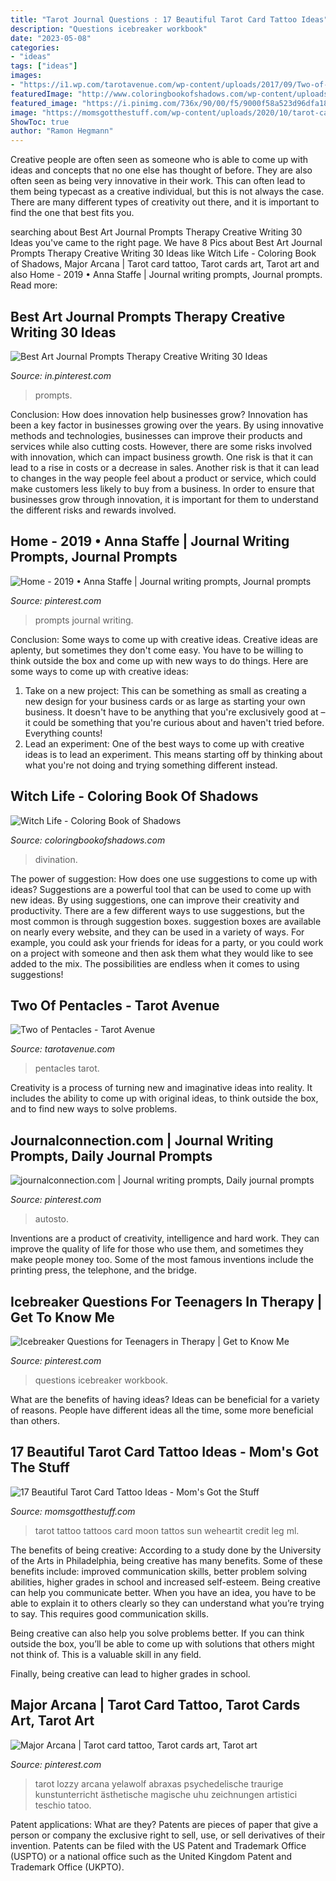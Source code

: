 ```yaml
---
title: "Tarot Journal Questions : 17 Beautiful Tarot Card Tattoo Ideas"
description: "Questions icebreaker workbook"
date: "2023-05-08"
categories:
- "ideas"
tags: ["ideas"]
images:
- "https://i1.wp.com/tarotavenue.com/wp-content/uploads/2017/09/Two-of-Pentacles-e1517572346170.jpg?fit=811%2C1200&amp;ssl=1"
featuredImage: "http://www.coloringbookofshadows.com/wp-content/uploads/2018/05/WitchLife-Divination-Tarot.jpg"
featured_image: "https://i.pinimg.com/736x/90/00/f5/9000f58a523d96dfa1843e319f49d9fe.jpg"
image: "https://momsgotthestuff.com/wp-content/uploads/2020/10/tarot-card-tattoos-6.jpg"
ShowToc: true
author: "Ramon Hegmann"
---
```



Creative people are often seen as someone who is able to come up with ideas and concepts that no one else has thought of before. They are also often seen as being very innovative in their work. This can often lead to them being typecast as a creative individual, but this is not always the case. There are many different types of creativity out there, and it is important to find the one that best fits you.

	

		
searching about Best Art Journal Prompts Therapy Creative Writing 30 Ideas you've came to the right page. We have 8 Pics about Best Art Journal Prompts Therapy Creative Writing 30 Ideas like Witch Life - Coloring Book of Shadows, Major Arcana | Tarot card tattoo, Tarot cards art, Tarot art and also Home - 2019 • Anna Staffe | Journal writing prompts, Journal prompts. Read more:
		
    
## Best Art Journal Prompts Therapy Creative Writing 30 Ideas

<img loading=lazy src="https://i.pinimg.com/736x/90/00/f5/9000f58a523d96dfa1843e319f49d9fe.jpg" onerror="this.onerror=null;this.src='https://tse4.mm.bing.net/th?id=OIP.haenGi9Of3DEXtsunAXwywAAAA&amp;pid=15.1';" alt="Best Art Journal Prompts Therapy Creative Writing 30 Ideas">

_Source: in.pinterest.com_

>prompts. 

	

Conclusion: How does innovation help businesses grow?
Innovation has been a key factor in businesses growing over the years. By using innovative methods and technologies, businesses can improve their products and services while also cutting costs. However, there are some risks involved with innovation, which can impact business growth. One risk is that it can lead to a rise in costs or a decrease in sales. Another risk is that it can lead to changes in the way people feel about a product or service, which could make customers less likely to buy from a business. In order to ensure that businesses grow through innovation, it is important for them to understand the different risks and rewards involved.

    
## Home - 2019 • Anna Staffe | Journal Writing Prompts, Journal Prompts

<img loading=lazy src="https://i.pinimg.com/736x/07/b6/7a/07b67ab938e3807d798a32cb5fbbc92c.jpg" onerror="this.onerror=null;this.src='https://tse1.mm.bing.net/th?id=OIP.SX4bgu5kukvzKMLfOwz64gHaLH&amp;pid=15.1';" alt="Home - 2019 • Anna Staffe | Journal writing prompts, Journal prompts">

_Source: pinterest.com_

>prompts journal writing. 

	

Conclusion: Some ways to come up with creative ideas.
Creative ideas are aplenty, but sometimes they don't come easy. You have to be willing to think outside the box and come up with new ways to do things. Here are some ways to come up with creative ideas: 
1. Take on a new project: This can be something as small as creating a new design for your business cards or as large as starting your own business. It doesn't have to be anything that you're exclusively good at – it could be something that you're curious about and haven't tried before. Everything counts! 
2. Lead an experiment: One of the best ways to come up with creative ideas is to lead an experiment. This means starting off by thinking about what you're not doing and trying something different instead.

    
## Witch Life - Coloring Book Of Shadows

<img loading=lazy src="http://www.coloringbookofshadows.com/wp-content/uploads/2018/05/WitchLife-Divination-Tarot.jpg" onerror="this.onerror=null;this.src='https://tse2.mm.bing.net/th?id=OIP.jjC5JgtSnp1X1t3ASaNvEgHaE7&amp;pid=15.1';" alt="Witch Life - Coloring Book of Shadows">

_Source: coloringbookofshadows.com_

>divination. 

	

The power of suggestion: How does one use suggestions to come up with ideas?
Suggestions are a powerful tool that can be used to come up with new ideas. By using suggestions, one can improve their creativity and productivity. There are a few different ways to use suggestions, but the most common is through suggestion boxes. suggestion boxes are available on nearly every website, and they can be used in a variety of ways. For example, you could ask your friends for ideas for a party, or you could work on a project with someone and then ask them what they would like to see added to the mix. The possibilities are endless when it comes to using suggestions!

    
## Two Of Pentacles - Tarot Avenue

<img loading=lazy src="https://i1.wp.com/tarotavenue.com/wp-content/uploads/2017/09/Two-of-Pentacles-e1517572346170.jpg?fit=811%2C1200&amp;ssl=1" onerror="this.onerror=null;this.src='https://tse1.mm.bing.net/th?id=OIP.d4FFIDOa0D5u_g5D-Ts2GwHaK9&amp;pid=15.1';" alt="Two of Pentacles - Tarot Avenue">

_Source: tarotavenue.com_

>pentacles tarot. 

	

Creativity is a process of turning new and imaginative ideas into reality. It includes the ability to come up with original ideas, to think outside the box, and to find new ways to solve problems.

    
## Journalconnection.com | Journal Writing Prompts, Daily Journal Prompts

<img loading=lazy src="https://i.pinimg.com/736x/66/d5/84/66d58494e8eb648f7e937cacb89af7f1.jpg" onerror="this.onerror=null;this.src='https://tse4.mm.bing.net/th?id=OIP.eVKEQwy2EHXjz_VMGthcUQHaLG&amp;pid=15.1';" alt="journalconnection.com | Journal writing prompts, Daily journal prompts">

_Source: pinterest.com_

>autosto. 

	

Inventions are a product of creativity, intelligence and hard work. They can improve the quality of life for those who use them, and sometimes they make people money too. Some of the most famous inventions include the printing press, the telephone, and the bridge.

    
## Icebreaker Questions For Teenagers In Therapy | Get To Know Me

<img loading=lazy src="https://i.pinimg.com/736x/70/03/ee/7003ee8da8433c7debf9932ff2c7bccc.jpg" onerror="this.onerror=null;this.src='https://tse4.mm.bing.net/th?id=OIP.Cue2YxE21Ux_Wz8dSyf8AAHaJl&amp;pid=15.1';" alt="Icebreaker Questions for Teenagers in Therapy | Get to Know Me">

_Source: pinterest.com_

>questions icebreaker workbook. 

	

What are the benefits of having ideas?
Ideas can be beneficial for a variety of reasons. People have different ideas all the time, some more beneficial than others.

    
## 17 Beautiful Tarot Card Tattoo Ideas - Mom&#039;s Got The Stuff

<img loading=lazy src="https://momsgotthestuff.com/wp-content/uploads/2020/10/tarot-card-tattoos-6.jpg" onerror="this.onerror=null;this.src='https://tse2.mm.bing.net/th?id=OIP.LWXtWu6wD2tn9a38GjfnpAHaFj&amp;pid=15.1';" alt="17 Beautiful Tarot Card Tattoo Ideas - Mom&#039;s Got the Stuff">

_Source: momsgotthestuff.com_

>tarot tattoo tattoos card moon tattos sun weheartit credit leg ml. 

	

The benefits of being creative:
According to a study done by the University of the Arts in Philadelphia, being creative has many benefits. Some of these benefits include: improved communication skills, better problem solving abilities, higher grades in school and increased self-esteem.
Being creative can help you communicate better. When you have an idea, you have to be able to explain it to others clearly so they can understand what you’re trying to say. This requires good communication skills.

Being creative can also help you solve problems better. If you can think outside the box, you’ll be able to come up with solutions that others might not think of. This is a valuable skill in any field.

Finally, being creative can lead to higher grades in school.

    
## Major Arcana | Tarot Card Tattoo, Tarot Cards Art, Tarot Art

<img loading=lazy src="https://i.pinimg.com/736x/cc/da/5a/ccda5a542699c896421387a787ec1b78--the-sun.jpg" onerror="this.onerror=null;this.src='https://tse1.mm.bing.net/th?id=OIP.mSAzqbC5zug2DXCA6s7OJgAAAA&amp;pid=15.1';" alt="Major Arcana | Tarot card tattoo, Tarot cards art, Tarot art">

_Source: pinterest.com_

>tarot lozzy arcana yelawolf abraxas psychedelische traurige kunstunterricht ästhetische magische uhu zeichnungen artistici teschio tatoo. 

	

Patent applications: What are they?
Patents are pieces of paper that give a person or company the exclusive right to sell, use, or sell derivatives of their invention. Patents can be filed with the US Patent and Trademark Office (USPTO) or a national office such as the United Kingdom Patent and Trademark Office (UKPTO).

